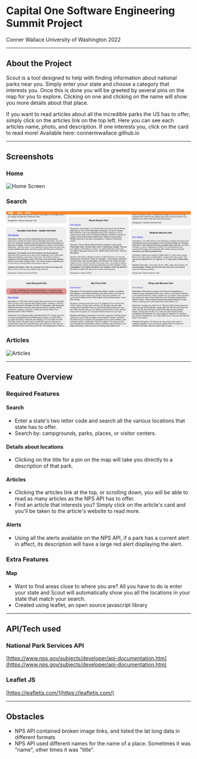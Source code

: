 # Capital One Software Engineering Summit Project
Conner Wallace
University of Washington 2022
_________________________________________________

## About the Project
Scout is a tool designed to help with finding information about national parks near you. Simply enter your state and choose a category that interests you. Once this is done you will be greeted by several pins on the map for you to explore. Clicking on one and clicking on the name will show you more details about that place. 

If you want to read articles about all the incredible parks the US has to offer, simply click on the articles link on the top left. Here you can see each articles name, photo, and description. If one interests you, click on the card to read more! 
Available here: connermwallace.github.io
_________________________________________________
## Screenshots
### Home
![Home Screen](img/homescreen.png)
### Search
![Search](img/search.png)
### Articles
![Articles](img/articles.png)

_________________________________________________
## Feature Overview
### Required Features
#### Search
* Enter a state's two letter code and search all the various locations that state has to offer. 
* Search by: campgrounds, parks, places, or visitor centers.
#### Details about locations
* Clicking on the title for a pin on the map will take you directly to a description of that park. 
#### Articles
* Clicking the articles link at the top, or scrolling down, you will be able to read as many articles as the NPS API has to offer.
* Find an article that interests you? Simply click on the article's card and you'll be taken to the article's website to read more.
#### Alerts
* Using all the alerts available on the NPS API, if a park has a current alert in affect, its description will have a large red alert displaying the alert.
### Extra Features
#### Map 
* Want to find areas close to where you are? All you have to do is enter your state and Scout will automatically show you all the locations in your state that match your search. 
* Created using leaflet, an open source javascript library
_________________________________________________
## API/Tech used
### National Park Services API
[https://www.nps.gov/subjects/developer/api-documentation.htm](https://www.nps.gov/subjects/developer/api-documentation.htm)
### Leaflet JS
[https://leafletjs.com/](https://leafletjs.com/)
_________________________________________________


## Obstacles
* NPS API contained broken image links, and listed the lat long data in different formats
* NPS API used different names for the name of a place. Sometimes it was "name", other times it was "title".
